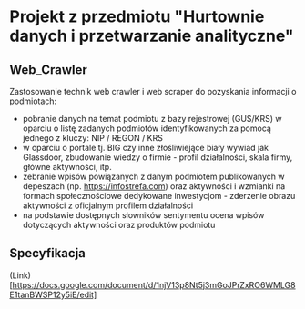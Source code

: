 # Projekt z przedmiotu "Hurtownie danych i przetwarzanie analityczne"
## Web_Crawler

Zastosowanie technik web crawler i web scraper do pozyskania informacji o podmiotach:
- pobranie danych na temat podmiotu z bazy rejestrowej (GUS/KRS) w oparciu o listę zadanych podmiotów identyfikowanych za pomocą jednego z kluczy: NIP / REGON / KRS 
- w oparciu o portale tj. BIG czy inne złośliwiejące biały wywiad jak Glassdoor, zbudowanie wiedzy o firmie - profil działalności, skala firmy, główne aktywności, itp.
- zebranie wpisów powiązanych z danym podmiotem publikowanych w depeszach (np. https://infostrefa.com) oraz aktywności i wzmianki na formach społecznościowe dedykowane inwestycjom - zderzenie obrazu aktywności z oficjalnym profilem działalności
- na podstawie dostępnych słowników sentymentu ocena wpisów dotyczących aktywności oraz produktów podmiotu

## Specyfikacja

(Link)[https://docs.google.com/document/d/1njV13p8Nt5j3mGoJPrZxRO6WMLG8E1tanBWSP12y5iE/edit]
